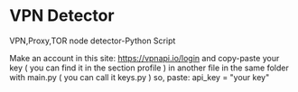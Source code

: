 # VPN Detector
VPN,Proxy,TOR node detector-Python Script

Make an account in this site: https://vpnapi.io/login and copy-paste your key ( you can find it in the section profile ) in another file in the same folder with main.py ( you can call it keys.py ) so, paste: api_key = "your key"
